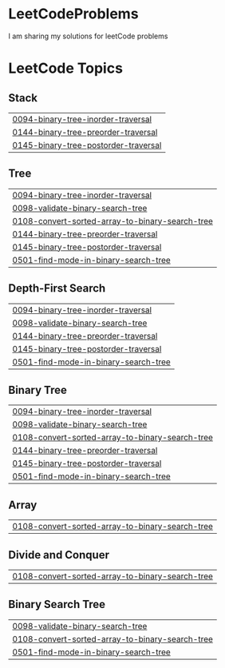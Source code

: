 # LeetCodeProblems

I am sharing my solutions for leetCode problems

<!---LeetCode Topics Start-->
# LeetCode Topics
## Stack
|  |
| ------- |
| [0094-binary-tree-inorder-traversal](https://github.com/Sami-21/LeetCodeProblems/tree/master/0094-binary-tree-inorder-traversal) |
| [0144-binary-tree-preorder-traversal](https://github.com/Sami-21/LeetCodeProblems/tree/master/0144-binary-tree-preorder-traversal) |
| [0145-binary-tree-postorder-traversal](https://github.com/Sami-21/LeetCodeProblems/tree/master/0145-binary-tree-postorder-traversal) |
## Tree
|  |
| ------- |
| [0094-binary-tree-inorder-traversal](https://github.com/Sami-21/LeetCodeProblems/tree/master/0094-binary-tree-inorder-traversal) |
| [0098-validate-binary-search-tree](https://github.com/Sami-21/LeetCodeProblems/tree/master/0098-validate-binary-search-tree) |
| [0108-convert-sorted-array-to-binary-search-tree](https://github.com/Sami-21/LeetCodeProblems/tree/master/0108-convert-sorted-array-to-binary-search-tree) |
| [0144-binary-tree-preorder-traversal](https://github.com/Sami-21/LeetCodeProblems/tree/master/0144-binary-tree-preorder-traversal) |
| [0145-binary-tree-postorder-traversal](https://github.com/Sami-21/LeetCodeProblems/tree/master/0145-binary-tree-postorder-traversal) |
| [0501-find-mode-in-binary-search-tree](https://github.com/Sami-21/LeetCodeProblems/tree/master/0501-find-mode-in-binary-search-tree) |
## Depth-First Search
|  |
| ------- |
| [0094-binary-tree-inorder-traversal](https://github.com/Sami-21/LeetCodeProblems/tree/master/0094-binary-tree-inorder-traversal) |
| [0098-validate-binary-search-tree](https://github.com/Sami-21/LeetCodeProblems/tree/master/0098-validate-binary-search-tree) |
| [0144-binary-tree-preorder-traversal](https://github.com/Sami-21/LeetCodeProblems/tree/master/0144-binary-tree-preorder-traversal) |
| [0145-binary-tree-postorder-traversal](https://github.com/Sami-21/LeetCodeProblems/tree/master/0145-binary-tree-postorder-traversal) |
| [0501-find-mode-in-binary-search-tree](https://github.com/Sami-21/LeetCodeProblems/tree/master/0501-find-mode-in-binary-search-tree) |
## Binary Tree
|  |
| ------- |
| [0094-binary-tree-inorder-traversal](https://github.com/Sami-21/LeetCodeProblems/tree/master/0094-binary-tree-inorder-traversal) |
| [0098-validate-binary-search-tree](https://github.com/Sami-21/LeetCodeProblems/tree/master/0098-validate-binary-search-tree) |
| [0108-convert-sorted-array-to-binary-search-tree](https://github.com/Sami-21/LeetCodeProblems/tree/master/0108-convert-sorted-array-to-binary-search-tree) |
| [0144-binary-tree-preorder-traversal](https://github.com/Sami-21/LeetCodeProblems/tree/master/0144-binary-tree-preorder-traversal) |
| [0145-binary-tree-postorder-traversal](https://github.com/Sami-21/LeetCodeProblems/tree/master/0145-binary-tree-postorder-traversal) |
| [0501-find-mode-in-binary-search-tree](https://github.com/Sami-21/LeetCodeProblems/tree/master/0501-find-mode-in-binary-search-tree) |
## Array
|  |
| ------- |
| [0108-convert-sorted-array-to-binary-search-tree](https://github.com/Sami-21/LeetCodeProblems/tree/master/0108-convert-sorted-array-to-binary-search-tree) |
## Divide and Conquer
|  |
| ------- |
| [0108-convert-sorted-array-to-binary-search-tree](https://github.com/Sami-21/LeetCodeProblems/tree/master/0108-convert-sorted-array-to-binary-search-tree) |
## Binary Search Tree
|  |
| ------- |
| [0098-validate-binary-search-tree](https://github.com/Sami-21/LeetCodeProblems/tree/master/0098-validate-binary-search-tree) |
| [0108-convert-sorted-array-to-binary-search-tree](https://github.com/Sami-21/LeetCodeProblems/tree/master/0108-convert-sorted-array-to-binary-search-tree) |
| [0501-find-mode-in-binary-search-tree](https://github.com/Sami-21/LeetCodeProblems/tree/master/0501-find-mode-in-binary-search-tree) |
<!---LeetCode Topics End-->